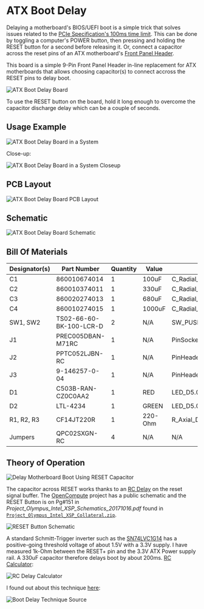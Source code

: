 # ATX Boot Delay

Delaying a motherboard's BIOS/UEFI boot is a simple trick that solves issues related to the [PCIe Specification's 100ms time limit](https://pcisig.com/specifications/ecr_ecn_process?speclib=100+ms). This can be done by toggling a computer's POWER button, then pressing and holding the RESET button for a second before releasing it. Or, connect a capacitor across the reset pins of an ATX motherboard's [Front Panel Header](https://www.intel.com/content/www/us/en/support/articles/000007309/intel-nuc.html).

This board is a simple 9-Pin Front Panel Header in-line replacement for ATX motherboards that allows choosing capacitor(s) to connect accross the RESET pins to delay boot.

![ATX Boot Delay Board](img/ATX_Boot_Delay_v1.0.jpg)

To use the RESET button on the board, hold it long enough to overcome the capacitor discharge delay which can be a couple of seconds.



## Usage Example

![ATX Boot Delay Board in a System](img/innova2_xdma_opencapi_with_3M_Cable.jpg)

Close-up:

![ATX Boot Delay Board in a System Closeup](img/ATX_Boot_Delay_In-System.jpg)



## PCB Layout

![ATX Boot Delay Board PCB Layout](img/ATX_Boot_Delay_PCB_Layout_v1.0.png)



## Schematic

![ATX Boot Delay Board Schematic](img/ATX_Boot_Delay_Schematic_v1.0.png)



## Bill Of Materials

| Designator(s) | Part Number             | Quantity | Value   | Footprint                         | Availability                                                                                                |
| ------------- | ----------------------- | -------- | ------- | --------------------------------- | ----------------------------------------------------------------------------------------------------------- |
| C1            | 860010674014            |        1 | 100uF   | C_Radial_D8.0mm_H11.5mm_P3.50mm   | [DigiKey](https://www.digikey.com/en/products/detail/w%C3%BCrth-elektronik/860010674014/5726913)            |
| C2            | 860010374011            |        1 | 330uF   | C_Radial_D8.0mm_H11.5mm_P3.50mm   | [DigiKey](https://www.digikey.com/en/products/detail/w%C3%BCrth-elektronik/860010374011/5726852)            |
| C3            | 860020274013            |        1 | 680uF   | C_Radial_D8.0mm_H11.5mm_P3.50mm   | [DigiKey](https://www.digikey.com/en/products/detail/w%C3%BCrth-elektronik/860020274013/5727150)            |
| C4            | 860010274015            |        1 | 1000uF  | C_Radial_D8.0mm_H11.5mm_P3.50mm   | [DigiKey](https://www.digikey.com/en/products/detail/w%C3%BCrth-elektronik/860010274015/5726956)            |
| SW1, SW2      | TS02-66-60-BK-100-LCR-D |        2 | N/A     | SW_PUSH_6mm                       | [DigiKey](https://www.digikey.com/en/products/detail/cui-devices/TS02-66-60-BK-100-LCR-D/15634327)          |
| J1            | PREC005DBAN-M71RC       |        1 | N/A     | PinSocket_2x05_P2.54mm_Horizontal | [DigiKey](https://www.digikey.com/en/products/detail/sullins-connector-solutions/PREC005DBAN-M71RC/2775649) |
| J2            | PPTC052LJBN-RC          |        1 | N/A     | PinHeader_2x05_P2.54mm_Horizontal | [DigiKey](https://www.digikey.com/en/products/detail/sullins-connector-solutions/PPTC052LJBN-RC/775977)     |
| J3            | 9-146257-0-04           |        1 | N/A     | PinHeader_2x04_P2.54mm_Vertical   | [DigiKey](https://www.digikey.com/en/products/detail/te-connectivity-amp-connectors/9-146257-0-04/1165365)  |
| D1            | C503B-RAN-CZ0C0AA2      |        1 | RED     | LED_D5.0mm                        | [DigiKey](https://www.digikey.com/en/products/detail/creeled-inc/C503B-RAN-CZ0C0AA2/6561762)                |
| D2            | LTL-4234                |        1 | GREEN   | LED_D5.0mm                        | [DigiKey](https://www.digikey.com/en/products/detail/liteon/LTL-4234/200373)                                |
| R1, R2, R3    | CF14JT220R              |        1 | 220-Ohm | R_Axial_DIN0207_L6.3mm_D2.5mm     | [DigiKey](https://www.digikey.com/en/products/detail/stackpole-electronics-inc/CF14JT220R/1741346)          |
| Jumpers       | QPC02SXGN-RC            |        4 | N/A     | N/A                               | [DigiKey](https://www.digikey.com/en/products/detail/sullins-connector-solutions/QPC02SXGN-RC/2618262)      |



## Theory of Operation

![Delay Motherboard Boot Using RESET Capacitor](img/Delay_Boot_Using_FrontPanelHeader_Capacitor.jpg)

The capacitor across RESET works thanks to an [RC Delay](https://en.wikipedia.org/wiki/RC_time_constant) on the reset signal buffer. The [OpenCompute](https://en.wikipedia.org/wiki/Open_Compute_Project) project has a public schematic and the RESET Button is on Pg#151 in *Project_Olympus_Intel_XSP_Schematics_20171016.pdf* found in [`Project_Olympus_Intel_XSP_Collateral.zip`](http://files.opencompute.org/oc/public.php?service=files&t=e969672c57d6e17647adea54f2c3e5a7&download).

![RESET Button Schematic](img/Server_Motherboard_RESET_Button_Schematic.png)

A standard Schmitt-Trigger inverter such as the [SN74LVC1G14](https://www.ti.com/lit/gpn/SN74LVC1G14) has a positive-going threshold voltage of about 1.5V with a 3.3V supply. I have measured 1k-Ohm between the RESET+ pin and the 3.3V ATX Power supply rail. A 330uF capacitor therefore delays boot by about 200ms. [RC Calculator](http://ladyada.net/library/rccalc.html):

![RC Delay Calculator](img/RC_Delay_Calculator.png)

I found out about this technique [here](https://hackaday.com/2018/02/17/catching-the-pcie-bus/):

![Boot Delay Technique Source](img/Delay_Boot_with_Capacitor_Across_PC_RESET.png)



